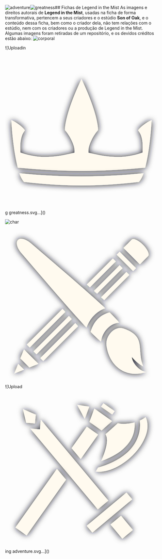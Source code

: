 ![adventure](https://github.com/user-attachments/assets/444361ca-e28d-4f13-ab08-b69bc1e1657c)![greatness](https://github.com/user-attachments/assets/13e41215-1e0f-426e-8eab-0b4605ded6ca)## Fichas de Legend in the Mist
As imagens e direitos autorais de **Legend in the Mist**, usadas na ficha de forma transformativa, pertencem a seus criadores e o estúdio **Son of Oak**, e o conteúdo dessa ficha, bem como o criador dela, não tem relações com o estúdio, nem com os criadores ou a produção de Legend in the Mist.
Algumas imagens foram retiradas de um repositório, e os devidos créditos estão abaixo:
![corporal](https://github.com/user-attachments/assets/1123860c-fb7b-41e0-8807-40cad75c76cf)

![Uploadin<?xml version="1.0" standalone="no"?>
<!DOCTYPE svg PUBLIC "-//W3C//DTD SVG 1.1//EN" "http://www.w3.org/Graphics/SVG/1.1/DTD/svg11.dtd">
<svg style="height: 512px; width: 512px;" xmlns="http://www.w3.org/2000/svg" viewBox="0 0 512 512" width="512" height="512"><defs><filter id="shadow-2" height="300%" width="300%" x="-100%" y="-100%"><feFlood flood-color="rgba(20, 25, 36, 1)" result="flood"/><feComposite in="flood" in2="SourceGraphic" operator="atop" result="composite"/><feGaussianBlur in="composite" stdDeviation="10" result="blur"/><feOffset dx="0" dy="0" result="offset"/><feComposite in="SourceGraphic" in2="offset" operator="over"/></filter><filter id="shadow-3" height="300%" width="300%" x="-100%" y="-100%"><feFlood flood-color="rgba(20, 25, 36, 1)" result="flood"/><feComposite in="flood" in2="SourceGraphic" operator="atop" result="composite"/><feGaussianBlur in="composite" stdDeviation="10" result="blur"/><feOffset dx="0" dy="0" result="offset"/><feComposite in="SourceGraphic" in2="offset" operator="over"/></filter><filter id="shadow-4" height="300%" width="300%" x="-100%" y="-100%"><feFlood flood-color="rgba(20, 25, 36, 1)" result="flood"/><feComposite in="flood" in2="SourceGraphic" operator="atop" result="composite"/><feGaussianBlur in="composite" stdDeviation="10" result="blur"/><feOffset dx="0" dy="0" result="offset"/><feComposite in="SourceGraphic" in2="offset" operator="over"/></filter><filter id="shadow-5" height="300%" width="300%" x="-100%" y="-100%"><feFlood flood-color="rgba(20, 25, 36, 1)" result="flood"/><feComposite in="flood" in2="SourceGraphic" operator="atop" result="composite"/><feGaussianBlur in="composite" stdDeviation="10" result="blur"/><feOffset dx="0" dy="0" result="offset"/><feComposite in="SourceGraphic" in2="offset" operator="over"/></filter><filter id="shadow-6" height="300%" width="300%" x="-100%" y="-100%"><feFlood flood-color="rgba(20, 25, 36, 1)" result="flood"/><feComposite in="flood" in2="SourceGraphic" operator="atop" result="composite"/><feGaussianBlur in="composite" stdDeviation="10" result="blur"/><feOffset dx="0" dy="0" result="offset"/><feComposite in="SourceGraphic" in2="offset" operator="over"/></filter><filter id="shadow-7" height="300%" width="300%" x="-100%" y="-100%"><feFlood flood-color="rgba(20, 25, 36, 1)" result="flood"/><feComposite in="flood" in2="SourceGraphic" operator="atop" result="composite"/><feGaussianBlur in="composite" stdDeviation="10" result="blur"/><feOffset dx="0" dy="0" result="offset"/><feComposite in="SourceGraphic" in2="offset" operator="over"/></filter><filter id="shadow-8" height="300%" width="300%" x="-100%" y="-100%"><feFlood flood-color="rgba(20, 25, 36, 1)" result="flood"/><feComposite in="flood" in2="SourceGraphic" operator="atop" result="composite"/><feGaussianBlur in="composite" stdDeviation="10" result="blur"/><feOffset dx="0" dy="0" result="offset"/><feComposite in="SourceGraphic" in2="offset" operator="over"/></filter><filter id="shadow-9" height="300%" width="300%" x="-100%" y="-100%"><feFlood flood-color="rgba(20, 25, 36, 1)" result="flood"/><feComposite in="flood" in2="SourceGraphic" operator="atop" result="composite"/><feGaussianBlur in="composite" stdDeviation="10" result="blur"/><feOffset dx="0" dy="0" result="offset"/><feComposite in="SourceGraphic" in2="offset" operator="over"/></filter><filter id="shadow-10" height="300%" width="300%" x="-100%" y="-100%"><feFlood flood-color="rgba(20, 25, 36, 1)" result="flood"/><feComposite in="flood" in2="SourceGraphic" operator="atop" result="composite"/><feGaussianBlur in="composite" stdDeviation="10" result="blur"/><feOffset dx="0" dy="0" result="offset"/><feComposite in="SourceGraphic" in2="offset" operator="over"/></filter><filter id="shadow-11" height="300%" width="300%" x="-100%" y="-100%"><feFlood flood-color="rgba(20, 25, 36, 1)" result="flood"/><feComposite in="flood" in2="SourceGraphic" operator="atop" result="composite"/><feGaussianBlur in="composite" stdDeviation="10" result="blur"/><feOffset dx="0" dy="0" result="offset"/><feComposite in="SourceGraphic" in2="offset" operator="over"/></filter><filter id="shadow-12" height="300%" width="300%" x="-100%" y="-100%"><feFlood flood-color="rgba(20, 25, 36, 1)" result="flood"/><feComposite in="flood" in2="SourceGraphic" operator="atop" result="composite"/><feGaussianBlur in="composite" stdDeviation="10" result="blur"/><feOffset dx="0" dy="0" result="offset"/><feComposite in="SourceGraphic" in2="offset" operator="over"/></filter></defs><g class="" style="" transform="translate(0,0)"><g><path d="M256 77.527C227.446 137.455 201.414 207.256 200.088 248.757C208.194 257.661 215.6 268.994 221.402 280.597C227.882 293.556 232.561 306.101 232.561 317.311L232.561 324.473L225.615 326.209C159.347 342.776 108.09 342.899 57.434 326.014L51.162 323.922L51.162 317.311C51.162 302.095 49.753 270.806 66.326 249.928C65.125 247.687 63.653 245.603 61.941 243.723C57.755 239.096 51.543 233.788 44.812 228.98C38.082 224.173 30.8 219.816 24.51 216.787C23.215 216.164 22.215 215.895 21 215.407C21.946 242.065 25.726 286.227 32.693 328.031C35.466 344.668 38.736 360.753 42.408 374.921C194.02 389.383 317.98 389.383 469.592 374.921C473.264 360.753 476.534 344.668 479.307 328.031C486.274 286.228 490.054 242.065 491 215.406C489.785 215.895 488.785 216.164 487.49 216.787C481.2 219.816 473.918 224.173 467.187 228.98C460.457 233.788 454.245 239.096 450.059 243.723C448.384 245.575 446.934 247.619 445.739 249.811C463.16 270.802 460.838 302.467 460.838 317.311L460.838 323.921L454.566 326.014C403.91 342.899 352.653 342.776 286.385 326.209L279.439 324.473L279.439 317.311C279.439 306.101 284.119 293.556 290.598 280.598C296.4 268.994 303.806 257.661 311.912 248.758C310.586 207.256 284.554 137.455 256 77.528Z" class="" fill="#fffaef" fill-opacity="1" filter="url(#shadow-2)"/><path d="M256 109.49L298.541 237.113L256 300.926L213.459 237.113L247.461 135.105L256 109.49Z" class="" fill="#fffaef" fill-opacity="0" filter="url(#shadow-3)"/><path d="M256 166.412L233.318 234.455L240.939 245.885C246.029 221.485 253.309 198.263 263.871 190.025L256 166.412Z" class="" fill="#fffaef" fill-opacity="0" stroke="#d0021b" stroke-opacity="1" stroke-width="0" filter="url(#shadow-4)"/><path d="M47.852 393.508C53.354 409.734 60.497 420.206 63.756 422.598C191.93 438.432 320.07 438.432 448.244 422.598C451.503 420.206 458.646 409.733 464.148 393.508C317.205 407.154 194.795 407.154 47.852 393.508Z" class="selected" fill="#fffaef" fill-opacity="1" stroke="#d0021b" stroke-opacity="1" stroke-width="0" filter="url(#shadow-5)"/></g></g></svg>g greatness.svg…]()

![char](https://github.com/user-attachments/assets/9a471cb7-b5c5-49de-8c06-da56d2399400)<?xml version="1.0" standalone="no"?>

<!DOCTYPE svg PUBLIC "-//W3C//DTD SVG 1.1//EN" "http://www.w3.org/Graphics/SVG/1.1/DTD/svg11.dtd">
<svg style="height: 512px; width: 512px;" xmlns="http://www.w3.org/2000/svg" viewBox="0 0 512 512" width="512" height="512"><defs><filter id="shadow-1" height="300%" width="300%" x="-100%" y="-100%"><feFlood flood-color="rgba(20, 25, 36, 1)" result="flood"/><feComposite in="flood" in2="SourceGraphic" operator="atop" result="composite"/><feGaussianBlur in="composite" stdDeviation="10" result="blur"/><feOffset dx="0" dy="0" result="offset"/><feComposite in="SourceGraphic" in2="offset" operator="over"/></filter><filter id="shadow-2" height="300%" width="300%" x="-100%" y="-100%"><feFlood flood-color="rgba(20, 25, 36, 1)" result="flood"/><feComposite in="flood" in2="SourceGraphic" operator="atop" result="composite"/><feGaussianBlur in="composite" stdDeviation="10" result="blur"/><feOffset dx="0" dy="0" result="offset"/><feComposite in="SourceGraphic" in2="offset" operator="over"/></filter><filter id="shadow-3" height="300%" width="300%" x="-100%" y="-100%"><feFlood flood-color="rgba(20, 25, 36, 1)" result="flood"/><feComposite in="flood" in2="SourceGraphic" operator="atop" result="composite"/><feGaussianBlur in="composite" stdDeviation="10" result="blur"/><feOffset dx="0" dy="0" result="offset"/><feComposite in="SourceGraphic" in2="offset" operator="over"/></filter><filter id="shadow-4" height="300%" width="300%" x="-100%" y="-100%"><feFlood flood-color="rgba(20, 25, 36, 1)" result="flood"/><feComposite in="flood" in2="SourceGraphic" operator="atop" result="composite"/><feGaussianBlur in="composite" stdDeviation="10" result="blur"/><feOffset dx="0" dy="0" result="offset"/><feComposite in="SourceGraphic" in2="offset" operator="over"/></filter><filter id="shadow-5" height="300%" width="300%" x="-100%" y="-100%"><feFlood flood-color="rgba(20, 25, 36, 1)" result="flood"/><feComposite in="flood" in2="SourceGraphic" operator="atop" result="composite"/><feGaussianBlur in="composite" stdDeviation="10" result="blur"/><feOffset dx="0" dy="0" result="offset"/><feComposite in="SourceGraphic" in2="offset" operator="over"/></filter><filter id="shadow-6" height="300%" width="300%" x="-100%" y="-100%"><feFlood flood-color="rgba(20, 25, 36, 1)" result="flood"/><feComposite in="flood" in2="SourceGraphic" operator="atop" result="composite"/><feGaussianBlur in="composite" stdDeviation="10" result="blur"/><feOffset dx="0" dy="0" result="offset"/><feComposite in="SourceGraphic" in2="offset" operator="over"/></filter><filter id="shadow-7" height="300%" width="300%" x="-100%" y="-100%"><feFlood flood-color="rgba(20, 25, 36, 1)" result="flood"/><feComposite in="flood" in2="SourceGraphic" operator="atop" result="composite"/><feGaussianBlur in="composite" stdDeviation="10" result="blur"/><feOffset dx="0" dy="0" result="offset"/><feComposite in="SourceGraphic" in2="offset" operator="over"/></filter><filter id="shadow-9" height="300%" width="300%" x="-100%" y="-100%"><feFlood flood-color="rgba(20, 25, 36, 1)" result="flood"/><feComposite in="flood" in2="SourceGraphic" operator="atop" result="composite"/><feGaussianBlur in="composite" stdDeviation="10" result="blur"/><feOffset dx="0" dy="0" result="offset"/><feComposite in="SourceGraphic" in2="offset" operator="over"/></filter><filter id="shadow-10" height="300%" width="300%" x="-100%" y="-100%"><feFlood flood-color="rgba(20, 25, 36, 1)" result="flood"/><feComposite in="flood" in2="SourceGraphic" operator="atop" result="composite"/><feGaussianBlur in="composite" stdDeviation="10" result="blur"/><feOffset dx="0" dy="0" result="offset"/><feComposite in="SourceGraphic" in2="offset" operator="over"/></filter><filter id="shadow-11" height="300%" width="300%" x="-100%" y="-100%"><feFlood flood-color="rgba(20, 25, 36, 1)" result="flood"/><feComposite in="flood" in2="SourceGraphic" operator="atop" result="composite"/><feGaussianBlur in="composite" stdDeviation="10" result="blur"/><feOffset dx="0" dy="0" result="offset"/><feComposite in="SourceGraphic" in2="offset" operator="over"/></filter><filter id="shadow-12" height="300%" width="300%" x="-100%" y="-100%"><feFlood flood-color="rgba(20, 25, 36, 1)" result="flood"/><feComposite in="flood" in2="SourceGraphic" operator="atop" result="composite"/><feGaussianBlur in="composite" stdDeviation="10" result="blur"/><feOffset dx="0" dy="0" result="offset"/><feComposite in="SourceGraphic" in2="offset" operator="over"/></filter></defs><g class="" style="" transform="translate(0,0)"><path d="M54.438 29.793a23.808 23.808 0 0 0-1.204.012c-4.688.157-7.914 1.734-10.113 3.933-2.932 2.932-4.76 7.689-3.588 15.305 1.174 7.616 5.683 17.754 15.272 28.941 67.894 79.21 132.935 155.56 183.703 211.97 12.273 13.636 23.693 26.079 34.125 37.134 12.095-31.902 34.57-54.144 62.902-64.715-10.825-10.199-22.936-21.313-36.197-33.248C242.93 178.357 166.578 113.314 87.369 45.42c-11.186-9.59-21.325-14.098-28.941-15.272a29.555 29.555 0 0 0-3.99-.355zm375.109 1.043c-.307-.003-.6.004-.875.023-2.212.147-3.34.654-4.576 1.891l-27.58 27.58 55.156 55.154 27.578-27.58c1.238-1.236 1.745-2.362 1.89-4.574.15-2.21-.37-5.434-1.804-9.164-2.87-7.46-9.277-16.667-17.055-24.445-7.778-7.778-16.985-14.185-24.445-17.055-3.264-1.255-6.138-1.81-8.287-1.83h-.002zm-45.758 42.22l-9.9 9.901 9.9 9.898 12.727 12.729 9.9 9.898 12.729 12.729 9.898 9.9 9.9-9.9-55.154-55.154zm-22.627 22.628l-87.389 87.39 10.467 9.332 86.822-86.822-9.9-9.9zm22.627 22.629l-86.092 86.09 10.469 9.331 85.523-85.523-9.9-9.899zm22.629 22.624l-84.795 84.795 10.469 9.332 84.226-84.226-9.898-9.9h-.002zm-213.857 123.35L72.664 384.186l9.898 9.898 119.342-119.342-9.343-10.455zm157.66 12.147c-30.461 7.627-53.24 29.184-63.608 65.218 5.652 5.785 10.956 11.085 15.78 15.707 7.58 7.264 14.096 13.007 19.21 16.957 1.777-17.225 10.045-33.062 21.645-44.691 10.601-10.628 24.496-18.006 39.125-19.092-3.87-4.836-9.139-10.75-15.629-17.523-4.838-5.047-10.416-10.623-16.523-16.576zm-136.303 11.748L95.289 406.809l9.9 9.902 118.075-118.074-9.346-10.455zm21.361 23.894L117.918 429.437l9.896 9.9 116.81-116.806-9.345-10.455zm150.293 16.307c-10.397.137-20.929 5.28-29.582 13.955-11.537 11.565-18.674 28.851-16.267 45.701 5.334 37.342 23.75 65.81 49.46 81.236 22.728 13.636 51.452 17.35 83.643 6.983-24.222-4.01-46.475-30.705-48.197-50.649 10.63 12.814 23.94 24.547 38.426 31.75-9.881-22.578-9.201-45.453-11.088-64.322-1.352-13.522-3.891-24.982-11.377-35.162-7.486-10.18-20.423-19.8-44.74-27.906a31.062 31.062 0 0 0-10.278-1.586zm-322.35 71.816l-.003.002.002.002.002-.004zm-.001.004l-12.117 30.3 30.392 30.395 30.305-12.12-6.61-6.612-12.732-12.727-9.898-9.898-12.73-12.728-6.61-6.61zm-19.395 48.485l-12.992 32.476 32.478-12.992-19.486-19.485z" fill="#fffaef" fill-opacity="1" filter="url(#shadow-1)"/></g></svg>
![Upload<?xml version="1.0" standalone="no"?>
<!DOCTYPE svg PUBLIC "-//W3C//DTD SVG 1.1//EN" "http://www.w3.org/Graphics/SVG/1.1/DTD/svg11.dtd">
<svg style="height: 512px; width: 512px;" xmlns="http://www.w3.org/2000/svg" viewBox="0 0 512 512" width="512" height="512"><defs><filter id="shadow-2" height="300%" width="300%" x="-100%" y="-100%"><feFlood flood-color="rgba(20, 25, 36, 1)" result="flood"/><feComposite in="flood" in2="SourceGraphic" operator="atop" result="composite"/><feGaussianBlur in="composite" stdDeviation="10" result="blur"/><feOffset dx="0" dy="0" result="offset"/><feComposite in="SourceGraphic" in2="offset" operator="over"/></filter><filter id="shadow-3" height="300%" width="300%" x="-100%" y="-100%"><feFlood flood-color="rgba(20, 25, 36, 1)" result="flood"/><feComposite in="flood" in2="SourceGraphic" operator="atop" result="composite"/><feGaussianBlur in="composite" stdDeviation="10" result="blur"/><feOffset dx="0" dy="0" result="offset"/><feComposite in="SourceGraphic" in2="offset" operator="over"/></filter><filter id="shadow-4" height="300%" width="300%" x="-100%" y="-100%"><feFlood flood-color="rgba(20, 25, 36, 1)" result="flood"/><feComposite in="flood" in2="SourceGraphic" operator="atop" result="composite"/><feGaussianBlur in="composite" stdDeviation="10" result="blur"/><feOffset dx="0" dy="0" result="offset"/><feComposite in="SourceGraphic" in2="offset" operator="over"/></filter><filter id="shadow-5" height="300%" width="300%" x="-100%" y="-100%"><feFlood flood-color="rgba(20, 25, 36, 1)" result="flood"/><feComposite in="flood" in2="SourceGraphic" operator="atop" result="composite"/><feGaussianBlur in="composite" stdDeviation="10" result="blur"/><feOffset dx="0" dy="0" result="offset"/><feComposite in="SourceGraphic" in2="offset" operator="over"/></filter><filter id="shadow-6" height="300%" width="300%" x="-100%" y="-100%"><feFlood flood-color="rgba(20, 25, 36, 1)" result="flood"/><feComposite in="flood" in2="SourceGraphic" operator="atop" result="composite"/><feGaussianBlur in="composite" stdDeviation="10" result="blur"/><feOffset dx="0" dy="0" result="offset"/><feComposite in="SourceGraphic" in2="offset" operator="over"/></filter><filter id="shadow-7" height="300%" width="300%" x="-100%" y="-100%"><feFlood flood-color="rgba(20, 25, 36, 1)" result="flood"/><feComposite in="flood" in2="SourceGraphic" operator="atop" result="composite"/><feGaussianBlur in="composite" stdDeviation="10" result="blur"/><feOffset dx="0" dy="0" result="offset"/><feComposite in="SourceGraphic" in2="offset" operator="over"/></filter><filter id="shadow-8" height="300%" width="300%" x="-100%" y="-100%"><feFlood flood-color="rgba(20, 25, 36, 1)" result="flood"/><feComposite in="flood" in2="SourceGraphic" operator="atop" result="composite"/><feGaussianBlur in="composite" stdDeviation="10" result="blur"/><feOffset dx="0" dy="0" result="offset"/><feComposite in="SourceGraphic" in2="offset" operator="over"/></filter><filter id="shadow-9" height="300%" width="300%" x="-100%" y="-100%"><feFlood flood-color="rgba(20, 25, 36, 1)" result="flood"/><feComposite in="flood" in2="SourceGraphic" operator="atop" result="composite"/><feGaussianBlur in="composite" stdDeviation="10" result="blur"/><feOffset dx="0" dy="0" result="offset"/><feComposite in="SourceGraphic" in2="offset" operator="over"/></filter><filter id="shadow-10" height="300%" width="300%" x="-100%" y="-100%"><feFlood flood-color="rgba(20, 25, 36, 1)" result="flood"/><feComposite in="flood" in2="SourceGraphic" operator="atop" result="composite"/><feGaussianBlur in="composite" stdDeviation="10" result="blur"/><feOffset dx="0" dy="0" result="offset"/><feComposite in="SourceGraphic" in2="offset" operator="over"/></filter><filter id="shadow-11" height="300%" width="300%" x="-100%" y="-100%"><feFlood flood-color="rgba(20, 25, 36, 1)" result="flood"/><feComposite in="flood" in2="SourceGraphic" operator="atop" result="composite"/><feGaussianBlur in="composite" stdDeviation="10" result="blur"/><feOffset dx="0" dy="0" result="offset"/><feComposite in="SourceGraphic" in2="offset" operator="over"/></filter><filter id="shadow-12" height="300%" width="300%" x="-100%" y="-100%"><feFlood flood-color="rgba(20, 25, 36, 1)" result="flood"/><feComposite in="flood" in2="SourceGraphic" operator="atop" result="composite"/><feGaussianBlur in="composite" stdDeviation="10" result="blur"/><feOffset dx="0" dy="0" result="offset"/><feComposite in="SourceGraphic" in2="offset" operator="over"/></filter></defs><g class="" style="" transform="translate(0,0)"><g><path d="M329.5 29.12L321.4 40.52L359 67.16L367.1 55.72Z" class="" fill="#fffaef" fill-opacity="1" filter="url(#shadow-2)"/><path d="M241.5 34.16L265.7 79.52L267.5 80.81L282.3 40.45Z" class="" fill="#fffaef" fill-opacity="1" filter="url(#shadow-3)"/><path d="M299.1 46.79L282.7 91.59L323.4 120.4L358.7 88.86C357.8 88.28 356.8 87.67 355.9 87.02Z" class="" fill="#fffaef" fill-opacity="1" stroke="#d0021b" stroke-opacity="1" stroke-width="0" filter="url(#shadow-4)"/><path d="M59.83 48.56L70.67 94.39L100.3 96.99L103 67.36Z" class="" fill="#fffaef" fill-opacity="1" stroke="#d0021b" stroke-opacity="1" stroke-width="0" filter="url(#shadow-5)"/><path d="M470.9 75.41C465.3 80.12 458.7 84 451.4 87.15C456.4 133.6 436.7 170.6 406.2 196.9C379.7 219.8 345.3 235.3 311.2 244.8C308.7 249.6 306.2 254 303.8 257.9C345.3 263.3 397 236.7 433 197.9C452.8 176.6 467.8 152 474.1 128.7C479.3 109.3 478.8 91.28 470.9 75.41Z" class="" fill="#fffaef" fill-opacity="1" stroke="#d0021b" stroke-opacity="1" stroke-width="0" filter="url(#shadow-6)"/><path d="M119.6 84.12L116.6 116.6L84.25 113.7L310.8 384.7L330.8 368L346.1 355.2Z" class="" fill="#fffaef" fill-opacity="1" stroke="#d0021b" stroke-opacity="1" stroke-width="0" filter="url(#shadow-7)"/><path d="M434 93.09C429.8 94.09 425.5 95.09 421.2 95.79C406.3 98.29 391.1 98.89 377.7 96.09L336.7 132.7C340.7 139.7 341.7 148.4 341.2 157.2C340.6 169.8 336.9 183.9 331.9 198.1C328.9 206.4 325.6 214.7 322 222.7C348.9 213.5 374.6 200.4 394.5 183.3C420.7 160.5 437 131.7 434 93.09Z" class="" fill="#fffaef" fill-opacity="1" stroke="#d0021b" stroke-opacity="1" stroke-width="0" filter="url(#shadow-8)"/><path d="M274 107.4L222.8 179.6L253.4 216.1L311.6 134Z" class="" fill="#fffaef" fill-opacity="1" stroke="#d0021b" stroke-opacity="1" stroke-width="0" filter="url(#shadow-9)"/><path d="M173.8 248.8L34.53 445.2L72.06 471.8L204.3 285.3Z" class="" fill="#fffaef" fill-opacity="1" stroke="#d0021b" stroke-opacity="1" stroke-width="0" filter="url(#shadow-10)"/><path d="M406.8 328L273.3 439.5L292.5 462.6L426 351Z" class="" fill="#fffaef" fill-opacity="1" filter="url(#shadow-11)"/><path d="M388.5 405.9L353.2 435.3L392.9 482.9L428.2 453.5Z" class="selected" fill="#fffaef" fill-opacity="1" filter="url(#shadow-12)"/></g></g></svg>ing adventure.svg…]()




